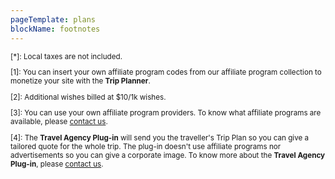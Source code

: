 ```yaml
---
pageTemplate: plans
blockName: footnotes
---
```

<small>

[\*]: Local taxes are not included.

[1]: You can insert your own affiliate program codes from our affiliate program collection to monetize your site with the **Trip Planner**.

[2]: Additional wishes billed at $10/1k wishes.

[3]: You can use your own affiliate program providers. To know what affiliate programs are available, please [contact us](/contact).

[4]: The **Travel Agency Plug-in** will send you the traveller's Trip Plan so you can give a tailored quote for the whole trip. The plug-in doesn't use affiliate programs nor advertisements so you can give a corporate image. To know more about the **Travel Agency Plug-in**, please [contact us](/contact).

</small>
